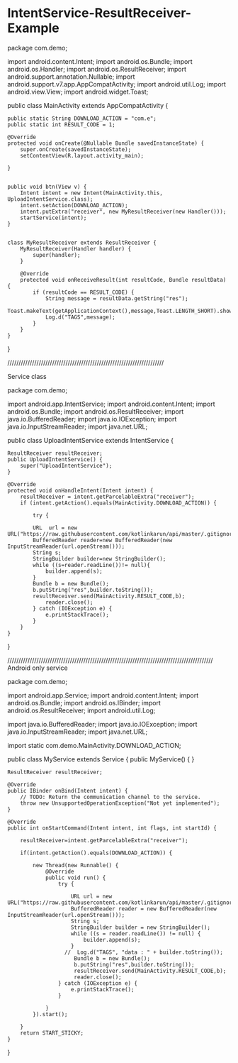 # IntentService-ResultReceiver-Example


package com.demo;

import android.content.Intent;
import android.os.Bundle;
import android.os.Handler;
import android.os.ResultReceiver;
import android.support.annotation.Nullable;
import android.support.v7.app.AppCompatActivity;
import android.util.Log;
import android.view.View;
import android.widget.Toast;

public class MainActivity extends AppCompatActivity {


    public static String DOWNLOAD_ACTION = "com.e";
    public static int RESULT_CODE = 1;

    @Override
    protected void onCreate(@Nullable Bundle savedInstanceState) {
        super.onCreate(savedInstanceState);
        setContentView(R.layout.activity_main);

    }


    public void btn(View v) {
        Intent intent = new Intent(MainActivity.this, UploadIntentService.class);
        intent.setAction(DOWNLOAD_ACTION);
        intent.putExtra("receiver", new MyResultReceiver(new Handler()));
        startService(intent);
    }


    class MyResultReceiver extends ResultReceiver {
        MyResultReceiver(Handler handler) {
            super(handler);
        }

        @Override
        protected void onReceiveResult(int resultCode, Bundle resultData) {
            if (resultCode == RESULT_CODE) {
                String message = resultData.getString("res");
                Toast.makeText(getApplicationContext(),message,Toast.LENGTH_SHORT).show();
                Log.d("TAGS",message);
            }
        }
    }
}


//////////////////////////////////////////////////////////////////////

Service class


package com.demo;

import android.app.IntentService;
import android.content.Intent;
import android.os.Bundle;
import android.os.ResultReceiver;
import java.io.BufferedReader;
import java.io.IOException;
import java.io.InputStreamReader;
import java.net.URL;

public class UploadIntentService extends IntentService {

    ResultReceiver resultReceiver;
    public UploadIntentService() {
        super("UploadIntentService");
    }

    @Override
    protected void onHandleIntent(Intent intent) {
        resultReceiver = intent.getParcelableExtra("receiver");
        if (intent.getAction().equals(MainActivity.DOWNLOAD_ACTION)) {

            try {

            URL  url = new URL("https://raw.githubusercontent.com/kotlinkarun/api/master/.gitignore/emp.json");
            BufferedReader reader=new BufferedReader(new InputStreamReader(url.openStream()));
            String s;
            StringBuilder builder=new StringBuilder();
            while ((s=reader.readLine())!= null){
                builder.append(s);
            }
            Bundle b = new Bundle();
            b.putString("res",builder.toString());
            resultReceiver.send(MainActivity.RESULT_CODE,b);
                reader.close();
            } catch (IOException e) {
                e.printStackTrace();
            }
        }
    }
}

////////////////////////////////////////////////////////////////////////////////////////////
Android only service

package com.demo;

import android.app.Service;
import android.content.Intent;
import android.os.Bundle;
import android.os.IBinder;
import android.os.ResultReceiver;
import android.util.Log;

import java.io.BufferedReader;
import java.io.IOException;
import java.io.InputStreamReader;
import java.net.URL;

import static com.demo.MainActivity.DOWNLOAD_ACTION;

public class MyService extends Service {
    public MyService() {
    }

    ResultReceiver resultReceiver;

    @Override
    public IBinder onBind(Intent intent) {
        // TODO: Return the communication channel to the service.
        throw new UnsupportedOperationException("Not yet implemented");
    }

    @Override
    public int onStartCommand(Intent intent, int flags, int startId) {

        resultReceiver=intent.getParcelableExtra("receiver");

        if(intent.getAction().equals(DOWNLOAD_ACTION)) {

            new Thread(new Runnable() {
                @Override
                public void run() {
                    try {

                        URL url = new URL("https://raw.githubusercontent.com/kotlinkarun/api/master/.gitignore/emp.json");
                        BufferedReader reader = new BufferedReader(new InputStreamReader(url.openStream()));
                        String s;
                        StringBuilder builder = new StringBuilder();
                        while ((s = reader.readLine()) != null) {
                            builder.append(s);
                        }
                      //  Log.d("TAGS", "data : " + builder.toString());
                         Bundle b = new Bundle();
                         b.putString("res",builder.toString());
                         resultReceiver.send(MainActivity.RESULT_CODE,b);
                         reader.close();
                    } catch (IOException e) {
                        e.printStackTrace();
                    }

                }
            }).start();

        }
        return START_STICKY;
    }
}



